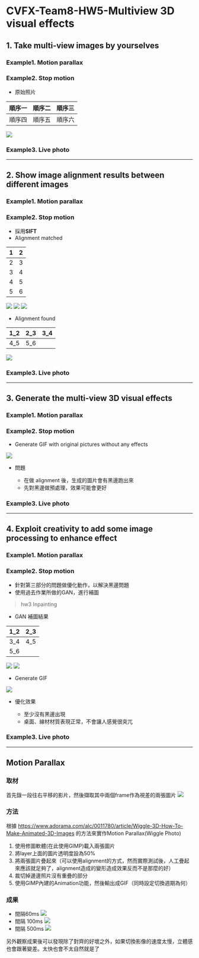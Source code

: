 # CVFX-Team8-HW5-Multiview 3D visual effects


## 1. Take multi-view images by yourselves

### Example1. Motion parallax

### Example2. Stop motion
* 原始照片

| 順序一 | 順序二 | 順序三 |
| :--------: | :--------: | :--------: |
| 順序四     | 順序五     | 順序六     |

![](https://i.imgur.com/b8bSrcW.jpg)

### Example3. Live photo



---
## 2. Show image alignment results between different images

### Example1. Motion parallax

### Example2. Stop motion
* 採用**SIFT**
* Alignment matched

| 1 | 2 |
| :--------: | :--------: |
| 2     | 3     |
| 3     | 4     |
| 4     | 5     |
| 5     | 6     |

![](https://i.imgur.com/gI5YUE3.jpg)
![](https://i.imgur.com/WBEOmS8.jpg)
![](https://i.imgur.com/Qrxl3kf.jpg)

* Alignment found

| 1_2 | 2_3 | 3_4 |
| :--------: | :--------: | :--------: |
| 4_5     | 5_6     |      |

![](https://i.imgur.com/SU0hPFU.jpg)



### Example3. Live photo




---
## 3. Generate the multi-view 3D visual effects

### Example1. Motion parallax

### Example2. Stop motion
* Generate GIF with original pictures without any effects

![](output.gif)

* 問題

    - 在做 alignment 後，生成的圖片會有黑邊跑出來
    - 先對黑邊做預處理，效果可能會更好

### Example3. Live photo




---
## 4. Exploit creativity to add some image processing to enhance effect

### Example1. Motion parallax

### Example2. Stop motion
* 針對第三部分的問題做優化動作，以解決黑邊問題
* 使用過去作業所做的GAN，進行補圖
> hw3 Inpainting
* GAN 補圖結果

| 1_2 | 2_3 |
| :--------: | :--------: |
| 3_4     | 4_5     |
| 5_6     |      |

![](https://i.imgur.com/R9Hwt17.jpg)
![](https://i.imgur.com/57wmpYs.png)

* Generate GIF

![](https://i.imgur.com/o0ZkB8C.gif)

* 優化效果

    - 至少沒有黑邊出現
    - 桌面、線材材質表現正常，不會讓人感覺很突兀

### Example3. Live photo




---


## Motion Parallax
### 取材
首先錄一段往右平移的影片，然後擷取其中兩個frame作為視差的兩張圖片
![](https://i.imgur.com/A1zbYv7.jpg)

### 方法
根據 https://www.adorama.com/alc/0011780/article/Wiggle-3D-How-To-Make-Animated-3D-Images 的方法來實作Motion Parallax(Wiggle Photo)
1. 使用修圖軟體(在此使用GIMP)載入兩張圖片
2. 將layer上面的圖片透明度設為50%
3. 將兩張圖片疊起來（可以使用alignment的方式，然而實際測試後，人工疊起來應該就足夠了，alignment造成的變形造成效果反而不是那麼的好）
4. 裁切掉邊邊照片沒有重疊的部分
5. 使用GIMP內建的Animation功能，然後輸出成GIF（同時設定切換週期為何）
### 成果
- 間隔60ms
![](https://i.imgur.com/fjlVnH0.gif)
- 間隔 100ms
![](https://i.imgur.com/i4BQBSS.gif)
- 間隔 500ms
![](https://i.imgur.com/hRwDkhM.gif) 

另外觀察成果後可以發現除了對齊的好壞之外，如果切換影像的速度太慢，立體感也會跟著變差。太快也會不太自然就是了
